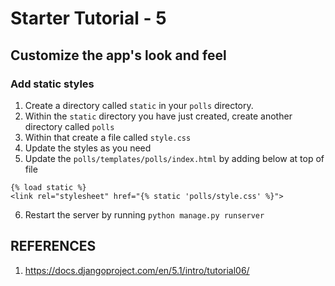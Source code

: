 # Starter Tutorial - 5

## Customize the app's look and feel

### Add static styles
1. Create a directory called `static` in your `polls` directory.
2. Within the `static` directory you have just created, create another directory called `polls`
3. Within that create a file called `style.css`
4. Update the styles as you need
5. Update the `polls/templates/polls/index.html` by adding below at top of file
```
{% load static %}
<link rel="stylesheet" href="{% static 'polls/style.css' %}">
```
6. Restart the server by running `python manage.py runserver`

## REFERENCES
1. https://docs.djangoproject.com/en/5.1/intro/tutorial06/